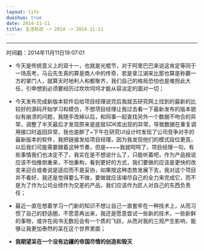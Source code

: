 ```yaml
---
layout: life
duoshuo: true
date: 2014-11-11
title: 生活轨迹 -> 2014 -> 2014-11-11
---
```


******
时间戳：2014年11月11日19:07:01

 + 今天是传统意义上的双十一，也就是光棍节，对于阿里巴巴来说这肯定等同于一场高考，马云先生真的算是商人中的传奇，若是拿江湖来比那也算是称霸一方的掌门人，就算天时地利人和都聚齐，我们自己的格局恐怕也是难担此大任，引申想到必须要经历过坎坎坷坷才能从容淡定的面对一切；

 + 今天发布完成新版本软件后给项目经理说完后我就去研究网上找到的最新的比较好的源码开始学习和模仿，不想项目经理让我过去看一下最新发布的版本貌似有崩溃的问题，我随手改掉以后，和同事一起查找另外一个数据不吻合的异常，调整了半天最后才发现原来是底层SDK库出现的异常，导致数据在重复调用接口时返回异常，我也是醉了~下午在研究UI设计时发现了公司竞争对手的最新版本的软件，我把链接发给项目经理，因为我发现他们的模式段位更高，以后我们可能需要跟着这种节奏，但是~~~~我就呵呵了，项目经理一句，有些事情我们也决定不了，我实在是不想说什么了，只能听着吧，作为产品按说应该不怕推倒重来，不怕重构，看到更好的方式，我们要做的应该是更快的改变来迎合或者说是适应而不是妥协，如果按这种态势发展下去，我对这个项目并不看好，我还是觉得要么不做，要做就应该竭尽自己的全力来完成它，而不是为了作为公司业绩作为交差的产品，我们应该作为匠人对自己的东西负责任；
 
 + 最近一直在想着学习一门新的知识不想让自己一直套牢在一种技术上，从而习惯了自己的舒适圈，不愿意再出来，我还是愿意尝试一些新的技术，一些新鲜的事物，或许在阅书无数后会有一个质的飞跃，从而对我的三观产生影响，能够让我更加泰然的呆在这个世界里面；
 
 + **我期望呆在一个没有边疆的帝国尽情的创造和毁灭**